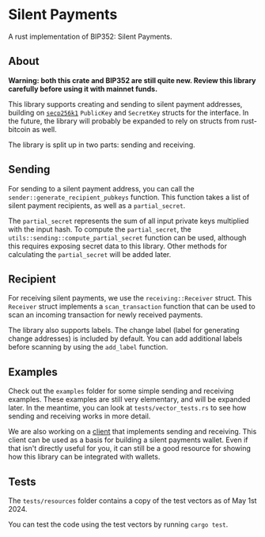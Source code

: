 # Silent Payments

A rust implementation of BIP352: Silent Payments.

## About

**Warning: both this crate and BIP352 are still quite new.
Review this library carefully before using it with mainnet funds.**

This library supports creating and sending to silent payment addresses,
building on [`secp256k1`](https://docs.rs/secp256k1/latest/secp256k1)
`PublicKey` and `SecretKey` structs for the interface.
In the future, the library will probably be expanded to rely on structs from rust-bitcoin as well.

The library is split up in two parts: sending and receiving.

## Sending

For sending to a silent payment address, you can call the `sender::generate_recipient_pubkeys` function.
This function takes a list of silent payment recipients, as well as a `partial_secret`.

The `partial_secret` represents the sum of all input private keys multiplied with the input hash.
To compute the `partial_secret`, the `utils::sending::compute_partial_secret` function can be used,
although this requires exposing secret data to this library.
Other methods for calculating the `partial_secret` will be added later.

## Recipient

For receiving silent payments, we use the `receiving::Receiver` struct.
This `Receiver` struct implements a `scan_transaction` function that can be used to scan an incoming transaction for newly received payments.

The library also supports labels.
The change label (label for generating change addresses) is included by default.
You can add additional labels before scanning by using the `add_label` function.

## Examples

Check out the `examples` folder for some simple sending and receiving examples.
These examples are still very elementary, and will be expanded later.
In the meantime, you can look at `tests/vector_tests.rs` to see how sending and receiving works in more detail.

We are also working on a [client](https://github.com/cygnet3/sp-client) that implements sending and receiving.
This client can be used as a basis for building a silent payments wallet.
Even if that isn't directly useful for you, it can still be a good resource for showing
how this library can be integrated with wallets.

## Tests

The `tests/resources` folder contains a copy of the test vectors as of May 1st 2024.

You can test the code using the test vectors by running `cargo test`.
